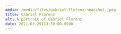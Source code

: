 ```yaml
---
media: /media/files/gabriel-florenz-headshot.jpeg
title: Gabriel Florenz
alt: A portrait of Gabriel Florenz
date: 2021-08-25T13:39:00-0500
---
```


